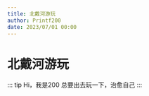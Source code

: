 ```yaml
---
title: 北戴河游玩
author: Printf200
date: 2023/07/01 00:00
---
```


# 北戴河游玩
::: tip Hi，我是200
    总要出去玩一下，治愈自己
:::
